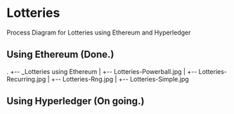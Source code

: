 # Lotteries
Process Diagram for Lotteries using Ethereum and Hyperledger

## Using Ethereum (Done.)
.
+-- _Lotteries using Ethereum
|   +-- Lotteries-Powerball.jpg
|   +-- Lotteries-Recurring.jpg
|   +-- Lotteries-Rng.jpg
|   +-- Lotteries-Simple.jpg


## Using Hyperledger (On going.)
